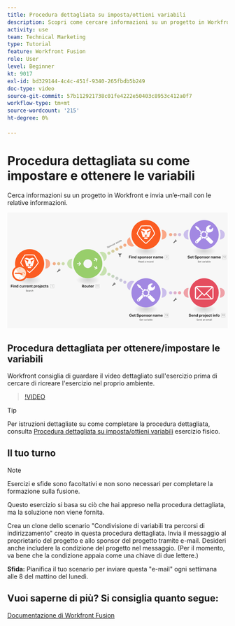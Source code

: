 ```yaml
---
title: Procedura dettagliata su imposta/ottieni variabili
description: Scopri come cercare informazioni su un progetto in Workfront e inviare un messaggio e-mail con le relative informazioni in [!DNL Adobe Workfront Fusion].
activity: use
team: Technical Marketing
type: Tutorial
feature: Workfront Fusion
role: User
level: Beginner
kt: 9017
exl-id: bd329144-4c4c-451f-9340-265fbdb5b249
doc-type: video
source-git-commit: 57b112921738c01fe4222e50403c8953c412a0f7
workflow-type: tm+mt
source-wordcount: '215'
ht-degree: 0%

---
```


# Procedura dettagliata su come impostare e ottenere le variabili

Cerca informazioni su un progetto in Workfront e invia un’e-mail con le relative informazioni.

![Immagine dello scenario di fusione](assets/universal-connectors-and-routing-8.png)

## Procedura dettagliata per ottenere/impostare le variabili

Workfront consiglia di guardare il video dettagliato sull&#39;esercizio prima di cercare di ricreare l&#39;esercizio nel proprio ambiente.

>[!VIDEO](https://video.tv.adobe.com/v/335276/?quality=12&learn=on)

>[!TIP]
>
>Per istruzioni dettagliate su come completare la procedura dettagliata, consulta [Procedura dettagliata su imposta/ottieni variabili](https://experienceleague.adobe.com/docs/workfront-learn/tutorials-workfront/fusion/exercises/set-get-variables.html?lang=en) esercizio fisico.

## Il tuo turno

>[!NOTE]
>
>Esercizi e sfide sono facoltativi e non sono necessari per completare la formazione sulla fusione.

Questo esercizio si basa su ciò che hai appreso nella procedura dettagliata, ma la soluzione non viene fornita.

Crea un clone dello scenario &quot;Condivisione di variabili tra percorsi di indirizzamento&quot; creato in questa procedura dettagliata. Invia il messaggio al proprietario del progetto e allo sponsor del progetto tramite e-mail. Desideri anche includere la condizione del progetto nel messaggio. (Per il momento, va bene che la condizione appaia come una chiave di due lettere.)

**Sfida:** Pianifica il tuo scenario per inviare questa &quot;e-mail&quot; ogni settimana alle 8 del mattino del lunedì.

## Vuoi saperne di più? Si consiglia quanto segue:

[Documentazione di Workfront Fusion](https://experienceleague.adobe.com/docs/workfront/using/adobe-workfront-fusion/workfront-fusion-2.html?lang=en)
